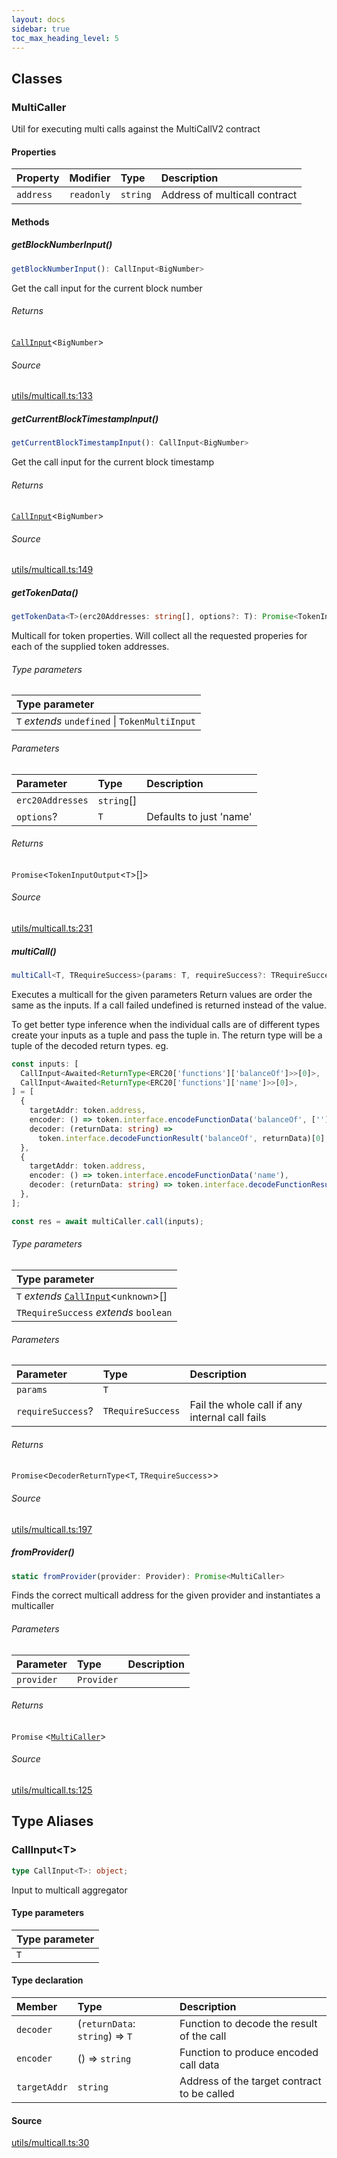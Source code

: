 ```yaml
---
layout: docs
sidebar: true
toc_max_heading_level: 5
---
```


## Classes

### MultiCaller

Util for executing multi calls against the MultiCallV2 contract

#### Properties

| Property  | Modifier   | Type     | Description                   |
| :-------- | :--------- | :------- | :---------------------------- |
| `address` | `readonly` | `string` | Address of multicall contract |

#### Methods

##### getBlockNumberInput()

```ts
getBlockNumberInput(): CallInput<BigNumber>
```

Get the call input for the current block number

###### Returns

[`CallInput`](multicall.md#callinputt)\<`BigNumber`\>

###### Source

[utils/multicall.ts:133](https://github.com/OffchainLabs/arbitrum-sdk/blob/b8d7b712331a78aa8e789c06496a2586170ad5d3/src/lib/utils/multicall.ts#L133)

##### getCurrentBlockTimestampInput()

```ts
getCurrentBlockTimestampInput(): CallInput<BigNumber>
```

Get the call input for the current block timestamp

###### Returns

[`CallInput`](multicall.md#callinputt)\<`BigNumber`\>

###### Source

[utils/multicall.ts:149](https://github.com/OffchainLabs/arbitrum-sdk/blob/b8d7b712331a78aa8e789c06496a2586170ad5d3/src/lib/utils/multicall.ts#L149)

##### getTokenData()

```ts
getTokenData<T>(erc20Addresses: string[], options?: T): Promise<TokenInputOutput<T>[]>
```

Multicall for token properties. Will collect all the requested properies for each of the
supplied token addresses.

###### Type parameters

| Type parameter                                 |
| :--------------------------------------------- |
| `T` _extends_ `undefined` \| `TokenMultiInput` |

###### Parameters

| Parameter        | Type       | Description             |
| :--------------- | :--------- | :---------------------- |
| `erc20Addresses` | `string`[] |                         |
| `options`?       | `T`        | Defaults to just 'name' |

###### Returns

`Promise`\<`TokenInputOutput`\<`T`\>[]\>

###### Source

[utils/multicall.ts:231](https://github.com/OffchainLabs/arbitrum-sdk/blob/b8d7b712331a78aa8e789c06496a2586170ad5d3/src/lib/utils/multicall.ts#L231)

##### multiCall()

```ts
multiCall<T, TRequireSuccess>(params: T, requireSuccess?: TRequireSuccess): Promise<DecoderReturnType<T, TRequireSuccess>>
```

Executes a multicall for the given parameters
Return values are order the same as the inputs.
If a call failed undefined is returned instead of the value.

To get better type inference when the individual calls are of different types
create your inputs as a tuple and pass the tuple in. The return type will be
a tuple of the decoded return types. eg.

```typescript
const inputs: [
  CallInput<Awaited<ReturnType<ERC20['functions']['balanceOf']>>[0]>,
  CallInput<Awaited<ReturnType<ERC20['functions']['name']>>[0]>,
] = [
  {
    targetAddr: token.address,
    encoder: () => token.interface.encodeFunctionData('balanceOf', ['']),
    decoder: (returnData: string) =>
      token.interface.decodeFunctionResult('balanceOf', returnData)[0],
  },
  {
    targetAddr: token.address,
    encoder: () => token.interface.encodeFunctionData('name'),
    decoder: (returnData: string) => token.interface.decodeFunctionResult('name', returnData)[0],
  },
];

const res = await multiCaller.call(inputs);
```

###### Type parameters

| Type parameter                                                      |
| :------------------------------------------------------------------ |
| `T` _extends_ [`CallInput`](multicall.md#callinputt)\<`unknown`\>[] |
| `TRequireSuccess` _extends_ `boolean`                               |

###### Parameters

| Parameter         | Type              | Description                                    |
| :---------------- | :---------------- | :--------------------------------------------- |
| `params`          | `T`               |                                                |
| `requireSuccess`? | `TRequireSuccess` | Fail the whole call if any internal call fails |

###### Returns

`Promise`\<`DecoderReturnType`\<`T`, `TRequireSuccess`\>\>

###### Source

[utils/multicall.ts:197](https://github.com/OffchainLabs/arbitrum-sdk/blob/b8d7b712331a78aa8e789c06496a2586170ad5d3/src/lib/utils/multicall.ts#L197)

##### fromProvider()

```ts
static fromProvider(provider: Provider): Promise<MultiCaller>
```

Finds the correct multicall address for the given provider and instantiates a multicaller

###### Parameters

| Parameter  | Type       | Description |
| :--------- | :--------- | :---------- |
| `provider` | `Provider` |             |

###### Returns

`Promise` \<[`MultiCaller`](multicall.md#multicaller)\>

###### Source

[utils/multicall.ts:125](https://github.com/OffchainLabs/arbitrum-sdk/blob/b8d7b712331a78aa8e789c06496a2586170ad5d3/src/lib/utils/multicall.ts#L125)

## Type Aliases

### CallInput\<T\>

```ts
type CallInput<T>: object;
```

Input to multicall aggregator

#### Type parameters

| Type parameter |
| :------------- |
| `T`            |

#### Type declaration

| Member       | Type                            | Description                                 |
| :----------- | :------------------------------ | :------------------------------------------ |
| `decoder`    | (`returnData`: `string`) => `T` | Function to decode the result of the call   |
| `encoder`    | () => `string`                  | Function to produce encoded call data       |
| `targetAddr` | `string`                        | Address of the target contract to be called |

#### Source

[utils/multicall.ts:30](https://github.com/OffchainLabs/arbitrum-sdk/blob/b8d7b712331a78aa8e789c06496a2586170ad5d3/src/lib/utils/multicall.ts#L30)
